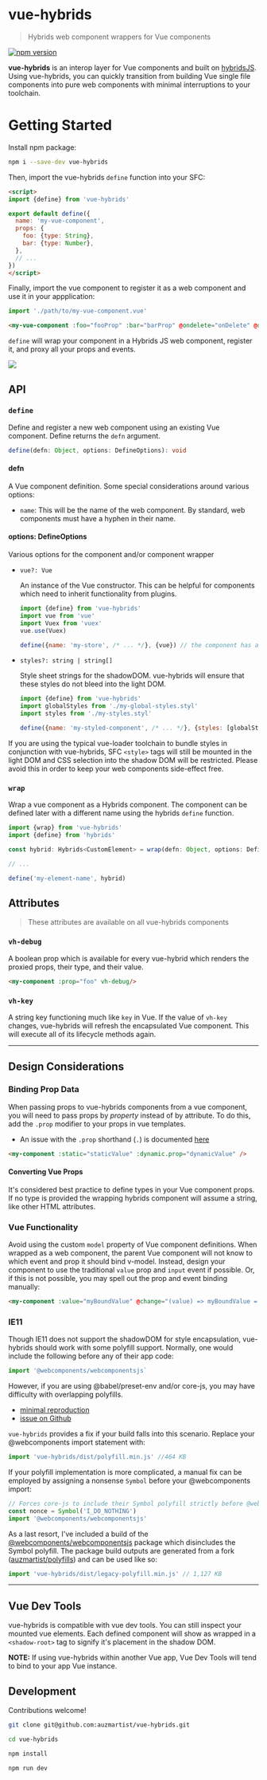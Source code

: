 # vue-hybrids
> Hybrids web component wrappers for Vue components


[![npm version](https://badge.fury.io/js/vue-hybrids.svg)](https://badge.fury.io/js/vue-hybrids)


**vue-hybrids** is an interop layer for Vue components and built on [hybridsJS](https://hybrids.js.org/).
Using vue-hybrids, you can quickly transition from building Vue single file components into pure web components with minimal interruptions to your toolchain.

# Getting Started

Install npm package:

```bash
npm i --save-dev vue-hybrids
```

Then, import the vue-hybrids `define` function into your SFC:

```html
<script>
import {define} from 'vue-hybrids'

export default define({
  name: 'my-vue-component',
  props: {
    foo: {type: String},
    bar: {type: Number},
  },
  // ...
})
</script>
```

Finally, import the vue component to register it as a web component and use it in your appplication:

```javascript
import './path/to/my-vue-component.vue'
```

```html
<my-vue-component :foo="fooProp" :bar="barProp" @ondelete="onDelete" @onCreate="onCreate" />
```

`define` will wrap your component in a Hybrids JS web component, register it, and proxy all your props and events.

![](https://imgur.com/7GjfBEO.png)

## API

### `define`
Define and register a new web component using an existing Vue component. Define returns the `defn` argument.

```typescript
define(defn: Object, options: DefineOptions): void
```

#### defn
A Vue component definition. Some special considerations around various options:

- `name`: This will be the name of the web component. By standard, web components must have a hyphen in their name.

#### options: DefineOptions
Various options for the component and/or component wrapper

- `vue?: Vue`

  An instance of the Vue constructor. This can be helpful for components which need to inherit functionality from plugins.

  ```js
  import {define} from 'vue-hybrids'
  import vue from 'vue'
  import Vuex from 'vuex'
  vue.use(Vuex)

  define({name: 'my-store', /* ... */}, {vue}) // the component has access to this.$store
  ```

- `styles?: string | string[]`

  Style sheet strings for the shadowDOM. vue-hybrids will ensure that these styles do not bleed into the light DOM.

  ```js
  import {define} from 'vue-hybrids'
  import globalStyles from './my-global-styles.styl'
  import styles from './my-styles.styl'

  define({name: 'my-styled-component', /* ... */}, {styles: [globalStyles, styles]})
  ```

If you are using the typical vue-loader toolchain to bundle styles in conjunction with vue-hybrids, SFC `<style>` tags will still be mounted in the light DOM and CSS selection into the shadow DOM will be restricted. Please avoid this in order to keep your web components side-effect free.

### `wrap`
Wrap a vue component as a Hybrids component. The component can be defined later with a different name using the hybrids `define` function.

```typescript
import {wrap} from 'vue-hybrids'
import {define} from 'hybrids'

const hybrid: Hybrids<CustomElement> = wrap(defn: Object, options: DefineOptions)

// ...

define('my-element-name', hybrid)
```

## Attributes
> These attributes are available on all vue-hybrids components

### `vh-debug`
A boolean prop which is available for every vue-hybrid which renders the proxied props, their type, and their value.

```html
<my-component :prop="foo" vh-debug/>
```

### `vh-key`
A string key functioning much like `key` in Vue. If the value of `vh-key` changes, vue-hybrids will refresh the encapsulated Vue component.
This will execute all of its lifecycle methods again.

----

## Design Considerations

### Binding Prop Data
When passing props to vue-hybrids components from a vue component, you will need to pass props by _property_ instead of by attribute. To do this, add the `.prop` modifier to your props in vue templates.
  - An issue with the `.prop` shorthand (`.`) is documented [here](https://github.com/vuejs/vue/issues/11375)

```html
<my-component :static="staticValue" :dynamic.prop="dynamicValue" />
```

#### Converting Vue Props

It's considered best practice to define types in your Vue component props. If no type is provided the wrapping hybrids component will assume a string, like other HTML attributes.

### Vue Functionality
Avoid using the custom `model` property of Vue component definitions. When wrapped as a web component,
the parent Vue component will not know to which event and prop it should bind v-model.
Instead, design your component to use the traditional `value` prop and `input` event if possible.
Or, if this is not possible, you may spell out the prop and event binding manually:

```html
<my-component :value="myBoundValue" @change="(value) => myBoundValue = value" />
```

### IE11
Though IE11 does not support the shadowDOM for style encapsulation, vue-hybrids should work with some polyfill support.
Normally, one would include the following before any of their app code:

```js
import '@webcomponents/webcomponentsjs`
```

However, if you are using @babel/preset-env and/or core-js, you may have difficulty with
overlapping polyfills.

- [minimal reproduction](https://github.com/bschlenk/ie11-corejs-stack-overflow-repro)
- [issue on Github](https://github.com/webcomponents/polyfills/issues/43)

`vue-hybrids` provides a fix if your build falls into this scenario. Replace your @webcomponents import statement with:

```js
import 'vue-hybrids/dist/polyfill.min.js' //464 KB
```

If your polyfill implementation is more complicated, a manual fix can be employed by assigning a nonsense `Symbol` before your @webcomponents import:

```js
// Forces core-js to include their Symbol polyfill strictly before @webcomponents
const nonce = Symbol('I_DO_NOTHING')
import '@webcomponents/webcomponentsjs'
```

As a last resort, I've included a build of the [@webcomponents/webcomponentsjs](https://github.com/webcomponents/polyfills)
package which disincludes the Symbol polyfill. The package build outputs are generated from a fork ([auzmartist/polyfills](https://github.com/auzmartist/polyfills)) and can be used like so:

```js
import 'vue-hybrids/dist/legacy-polyfill.min.js' // 1,127 KB
```

----

## Vue Dev Tools
vue-hybrids is compatible with vue dev tools. You can still inspect your mounted vue elements. Each defined component will show as wrapped in a `<shadow-root>` tag to signify it's placement in the shadow DOM.

**NOTE:** If using vue-hybrids within another Vue app, Vue Dev Tools will tend to bind to your app Vue instance.

## Development
Contributions welcome!

```bash
git clone git@github.com:auzmartist/vue-hybrids.git

cd vue-hybrids

npm install

npm run dev
```
